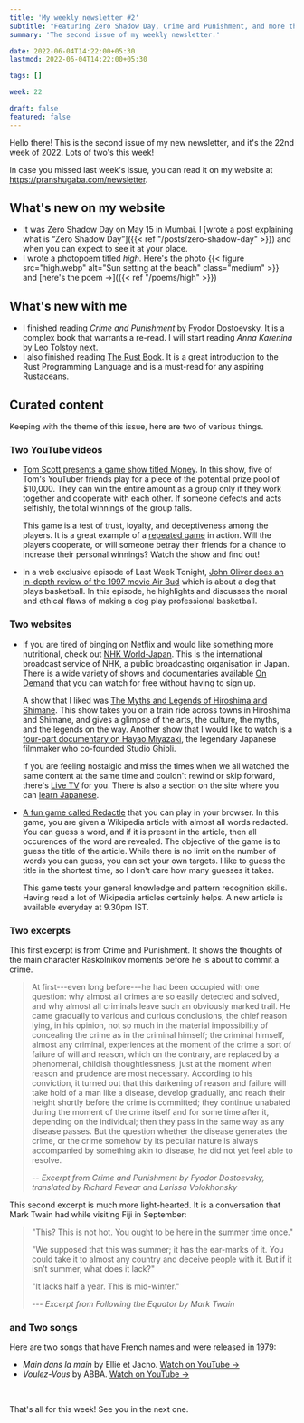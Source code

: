 ```yaml
---
title: 'My weekly newsletter #2'
subtitle: "Featuring Zero Shadow Day, Crime and Punishment, and more things in two's"
summary: 'The second issue of my weekly newsletter.'

date: 2022-06-04T14:22:00+05:30
lastmod: 2022-06-04T14:22:00+05:30

tags: []

week: 22

draft: false
featured: false
---
```


Hello there!
This is the second issue of my new newsletter, and it's the 22nd week of 2022.
Lots of two's this week!

In case you missed last week's issue, you can read it on my website at https://pranshugaba.com/newsletter.

## What's new on my website

- It was Zero Shadow Day on May 15 in Mumbai. I [wrote a post explaining what is “Zero Shadow Day”]({{< ref "/posts/zero-shadow-day" >}}) and when you can expect to see it at your place.
- I wrote a photopoem titled _high_. Here's the photo
  {{< figure src="high.webp"  alt="Sun setting at the beach" class="medium" >}}
  and [here's the poem &#8594;]({{< ref "/poems/high" >}})

## What's new with me

- I finished reading _Crime and Punishment_ by Fyodor Dostoevsky. It is a complex book that warrants a re-read. I will start reading _Anna Karenina_ by Leo Tolstoy next.
- I also finished reading [The Rust Book](https://doc.rust-lang.org/book/title-page.html). It is a great introduction to the Rust Programming Language and is a must-read for any aspiring Rustaceans.

## Curated content

Keeping with the theme of this issue, here are two of various things.

### Two YouTube videos

- [Tom Scott presents a game show titled Money](https://www.youtube.com/watch?v=FJSI7QTAt_o). In this show, five of Tom's YouTuber friends play for a piece of the potential prize pool of $10,000. They can win the entire amount as a group only if they work together and cooperate with each other. If someone defects and acts selfishly, the total winnings of the group falls.

  This game is a test of trust, loyalty, and deceptiveness among the players. It is a great example of a [repeated game](https://en.wikipedia.org/wiki/Repeated_game) in action. Will the players cooperate, or will someone betray their friends for a chance to increase their personal winnings? Watch the show and find out!

- In a web exclusive episode of Last Week Tonight, [John Oliver does an in-depth review of the 1997 movie Air Bud](https://www.youtube.com/watch?v=Hk011WMM7t0) which is about a dog that plays basketball. In this episode, he highlights and discusses the moral and ethical flaws of making a dog play professional basketball.

### Two websites

- If you are tired of binging on Netflix and would like something more nutritional, check out [NHK World-Japan](https://www3.nhk.or.jp/nhkworld/). This is the international broadcast service of NHK, a public broadcasting organisation in Japan.
  There is a wide variety of shows and documentaries available [On Demand](https://www3.nhk.or.jp/nhkworld/en/ondemand/video/) that you can watch for free without having to sign up.

  A show that I liked was [The Myths and Legends of Hiroshima and Shimane](https://www3.nhk.or.jp/nhkworld/en/ondemand/video/2068027/). This show takes you on a train ride across towns in Hiroshima and Shimane, and gives a glimpse of the arts, the culture, the myths, and the legends on the way. Another show that I would like to watch is a [four-part documentary on Hayao Miyazaki](https://www3.nhk.or.jp/nhkworld/en/ondemand/program/video/10yearshayaomiyazaki/), the legendary Japanese filmmaker who co-founded Studio Ghibli.

  If you are feeling nostalgic and miss the times when we all watched the same content at the same time and couldn't rewind or skip forward, there's [Live TV](https://www3.nhk.or.jp/nhkworld/en/live/) for you. There is also a section on the site where you can [learn Japanese](https://www3.nhk.or.jp/nhkworld/en/learnjapanese/).

- [A fun game called Redactle](https://www.redactle.com/) that you can play in your browser. In this game, you are given a Wikipedia article with almost all words redacted. You can guess a word, and if it is present in the article, then all occurences of the word are revealed. The objective of the game is to guess the title of the article.
  While there is no limit on the number of words you can guess, you can set your own targets. I like to guess the title in the shortest time, so I don't care how many guesses it takes.

  This game tests your general knowledge and pattern recognition skills. Having read a lot of Wikipedia articles certainly helps. A new article is available everyday at 9.30pm IST.

### Two excerpts

This first excerpt is from Crime and Punishment. It shows the thoughts of the main character Raskolnikov moments before he is about to commit a crime.

> At first---even long before---he had been occupied with one question: why almost all crimes are so easily detected and solved, and why almost all criminals leave such an obviously marked trail. He came gradually to various and curious conclusions, the chief reason lying, in his opinion, not so much in the material impossibility of concealing the crime as in the criminal himself; the criminal himself, almost any criminal, experiences at the moment of the crime a sort of failure of will and reason, which on the contrary, are replaced by a phenomenal, childish thoughtlessness, just at the moment when reason and prudence are most necessary. According to his conviction, it turned out that this darkening of reason and failure will take hold of a man like a disease, develop gradually, and reach their height shortly before the crime is committed; they continue unabated during the moment of the crime itself and for some time after it, depending on the individual; then they pass in the same way as any disease passes. But the question whether the disease generates the crime, or the crime somehow by its peculiar nature is always accompanied by something akin to disease, he did not yet feel able to resolve.
>
> <cite>-- Excerpt from Crime and Punishment by Fyodor Dostoevsky, translated by Richard Pevear and Larissa Volokhonsky
> </cite>

This second excerpt is much more light-hearted. It is a conversation that Mark Twain had while visiting Fiji in September:

> "This? This is not hot. You ought to be here in the summer time once."
>
> "We supposed that this was summer; it has the ear-marks of it. You could take it to almost any country and deceive people with it. But if it isn’t summer, what does it lack?"
>
> "It lacks half a year. This is mid-winter."
>
> <cite>--- Excerpt from Following the Equator by Mark Twain</cite>

### and Two songs

Here are two songs that have French names and were released in 1979:

- _Main dans la main_ by Ellie et Jacno. [Watch on YouTube &#8594;](https://www.youtube.com/watch?v=SolYdL5tcag)
- _Voulez-Vous_ by ABBA. [Watch on YouTube &#8594;](https://www.youtube.com/watch?v=za05HBtGsgU)

&nbsp;

That's all for this week! See you in the next one.
